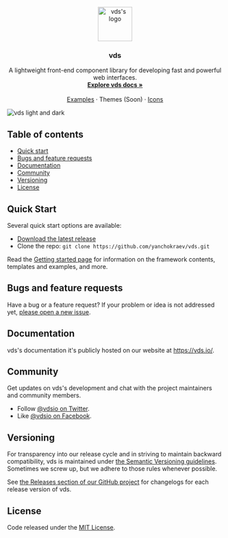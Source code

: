 <p align="center">
  <a href="https://vds.io">
    <img src="https://vds.io/dist/img/logo.svg" width="80" height="80" alt="vds's logo">
  </a>
</p>

<h3 align="center">vds</h3>

<p align="center">
  A lightweight front-end component library for developing fast and powerful web interfaces.
  <br>
  <a href="https://vds.io/docs/getting-started/introduction/"><strong>Explore vds docs »</strong></a>
  <br>
  <br>
  <a href="https://vds.io/examples/">Examples</a>
  ·
  Themes (Soon)
  ·
  <a href="https://vds.io/icons">Icons</a>
</p>

<img src="https://vds.io/vds-preview.png" alt="vds light and dark">


## Table of contents

- [Quick start](#quick-start)
- [Bugs and feature requests](#bugs-and-feature-requests)
- [Documentation](#documentation)
- [Community](#community)
- [Versioning](#versioning)
- [License](#license)


## Quick Start

Several quick start options are available:

- [Download the latest release](https://github.com/yanchokraev/vds/archive/v1.0.2.zip)
- Clone the repo: `git clone https://github.com/yanchokraev/vds.git`

Read the [Getting started page](https://vds.io/docs/getting-started/introduction/) for information on the framework contents, templates and examples, and more.


## Bugs and feature requests

Have a bug or a feature request? If your problem or idea is not addressed yet, [please open a new issue](https://github.com/yanchokraev/vds/issues/new).


## Documentation

vds's documentation it's publicly hosted on our website at <https://vds.io/>.


## Community

Get updates on vds's development and chat with the project maintainers and community members.

- Follow [@vdsio on Twitter](https://twitter.com/vdsio).
- Like [@vdsio on Facebook](https://www.facebook.com/vdsio).


## Versioning

For transparency into our release cycle and in striving to maintain backward compatibility, vds is maintained under [the Semantic Versioning guidelines](https://semver.org/). Sometimes we screw up, but we adhere to those rules whenever possible.

See [the Releases section of our GitHub project](https://github.com/yanchokraev/vds/releases) for changelogs for each release version of vds.


## License

Code released under the [MIT License](https://github.com/yanchokraev/vds/blob/master/LICENSE).
